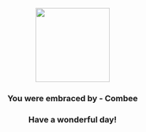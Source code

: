 <p align="center">
    <img src="https://raw.githubusercontent.com/PokeAPI/sprites/master/sprites/pokemon/415.png" width="150" height="150">
</p>
<h3 align="center">You were embraced by - <b>Combee</b></h3>
<h3 align="center">Have a wonderful day!</h3>
